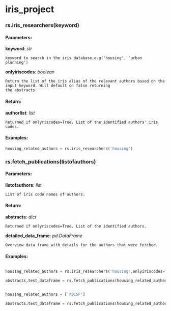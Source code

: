 # iris_project


### rs.iris_researchers(keyword)




#### Parameters:
**keyword**: _str_

    keyword to search in the iris database,e.g('housing', 'urban planning')
    
**onlyiriscodes**: _boolean_
    
    Return the list of the iris alias of the relevant authors based on the input keyword. Will default on false returning
    the abstracts
    
#### Return:

**authorlist**: _list_

    Returned if onlyriscodes=True. List of the identified authors' iris codes.
    
    
    
    
#### Examples: 

```python
housing_related_authors = rs.iris_researchers('housing')
```

### rs.fetch_publications(listofauthors)




#### Parameters:
**listofauthors**: _list_

    List of iris code names of authors.
    
    
#### Return:

**abstracts**: _dict_

    Returned if onlyriscodes=True. List of the identified authors.
    
**detailed_data_frame**: _pd.DataFrame_

    Overview data frame with details for the authors that were fetched. 
    

    
    
#### Examples: 

```python

housing_related_authors = rs.iris_researchers('housing',onlyiriscodes=True)

abstracts,test_dataframe = rs.fetch_publications(housing_related_authors)

```


```python

housing_related_authors = ['ABCSF']

abstracts,test_dataframe = rs.fetch_publications(housing_related_authors)

```




